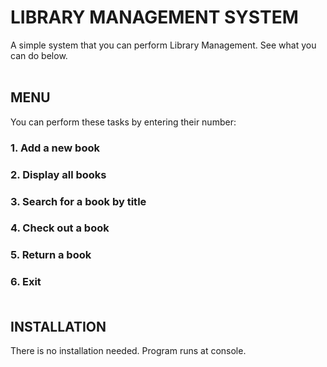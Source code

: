  # LIBRARY MANAGEMENT SYSTEM
A simple system that you can perform Library Management. See what you can do below. <br/><br/>

## MENU
You can perform these tasks by entering their number:
### 1. Add a new book
### 2. Display all books
### 3. Search for a book by title
### 4. Check out a book
### 5. Return a book
### 6. Exit <br/><br/>

 ## INSTALLATION
 There is no installation needed. Program runs at console.


